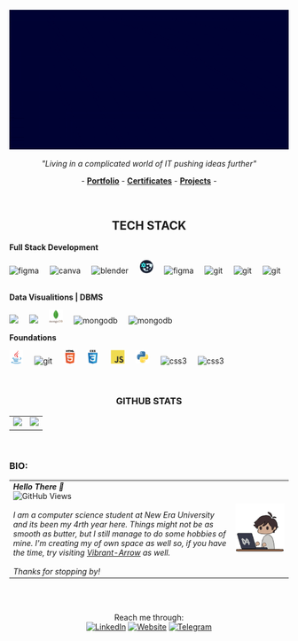 ![MasterHead](ReadMeAssets/VA_Banner.gif)

<p align="center"><i>"Living in a complicated world of IT pushing ideas further"</i></p>

<p align="center" >
- 
<a href="https://www.linkedin.com/in/vem-aiensi/"><strong>Portfolio</strong></a> -
<a href="https://www.linkedin.com/in/vem-aiensi/"><strong>Certificates</strong></a> -
<a href="https://www.linkedin.com/in/vem-aiensi/"><strong>Projects</strong></a> -

</p>

<br>

<h2 align="center" >TECH STACK</h2>

**Full Stack Development**

<p align="left" >
<img src="https://www.vectorlogo.zone/logos/figma/figma-icon.svg" alt="figma" width="5%"/> &nbsp &nbsp
  <img src="https://www.vectorlogo.zone/logos/canva/canva-icon.svg" alt="canva" width="5%"/> &nbsp &nbsp
  <img src="https://www.vectorlogo.zone/logos/blender/blender-icon.svg" alt="blender" width="5%"/> &nbsp &nbsp
  <img src="ReadMeAssets/svgator.svg" alt="blender" width="5%"/> &nbsp &nbsp
  <img src="https://www.vectorlogo.zone/logos/vitejsdev/vitejsdev-icon.svg" alt="figma" width="5%"/> &nbsp &nbsp
  <img src="https://www.vectorlogo.zone/logos/reactjs/reactjs-icon.svg" alt="git" width="5%"/> &nbsp &nbsp
  <img src="https://www.vectorlogo.zone/logos/nodejs/nodejs-icon.svg" alt="git" width="5%"/> &nbsp &nbsp
  <img src="https://www.vectorlogo.zone/logos/expressjs/expressjs-icon.svg" alt="git" width="5%"/> &nbsp &nbsp
</p>

**Data Visualitions | DBMS**

<p align="left" >
  <img src="https://img.icons8.com/?size=100&id=Ny0t2MYrJ70p&format=png&color=000000" width="5%"/> &nbsp &nbsp
  <img src="https://img.icons8.com/?size=100&id=9Kvi1p1F0tUo&format=png&color=000000"  width="5%"/> &nbsp &nbsp
  <img src="https://raw.githubusercontent.com/devicons/devicon/master/icons/mongodb/mongodb-original-wordmark.svg" alt="mongodb" width="5%"/>  &nbsp &nbsp
  <img src="https://www.vectorlogo.zone/logos/ibm_cloud/ibm_cloud-icon.svg" alt="mongodb" width="5%"/>  &nbsp &nbsp
  <img src="https://www.vectorlogo.zone/logos/postgresql/postgresql-icon.svg" alt="mongodb" width="5%"/>  &nbsp &nbsp

</p>

**Foundations**

<p align="left" >
  <img src="https://raw.githubusercontent.com/devicons/devicon/master/icons/java/java-original.svg" alt="java" width="5%"/>  &nbsp &nbsp
  <img src="https://www.vectorlogo.zone/logos/git-scm/git-scm-icon.svg" alt="git" width="5%"/> &nbsp &nbsp
  <img src="https://raw.githubusercontent.com/devicons/devicon/master/icons/html5/html5-original-wordmark.svg" alt="html5" width="5%"/>&nbsp &nbsp
  <img src="https://raw.githubusercontent.com/devicons/devicon/master/icons/css3/css3-original-wordmark.svg" alt="css3" width="5%"/> &nbsp &nbsp
  <img src="https://raw.githubusercontent.com/devicons/devicon/master/icons/javascript/javascript-original.svg" alt="javascript" width="5%"/>   &nbsp &nbsp
  <img src="https://raw.githubusercontent.com/devicons/devicon/master/icons/python/python-original.svg" alt="python" width="5%"/>   &nbsp &nbsp
  <img src="https://www.vectorlogo.zone/logos/jupyter/jupyter-icon.svg" alt="css3" width="5%"/> &nbsp &nbsp
  <img src="https://www.vectorlogo.zone/logos/php/php-icon.svg" alt="css3" width="5%"/> &nbsp &nbsp
</p>

<br>

<h3 align="center">GITHUB STATS</h3>

|                                                                                                                                               |                                                                                                    |
| :-------------------------------------------------------------------------------------------------------------------------------------------: | :------------------------------------------------------------------------------------------------: |
| ![](https://github-readme-stats.vercel.app/api?username=VemAiensi&theme=dark&hide_border=false&include_all_commits=false&count_private=false) | ![](https://github-readme-streak-stats.herokuapp.com/?user=vemaiensi&theme=dark&hide_border=false) |

<br>

<h3>BIO:</h3>

|                                                                                                                                                                                                                                                                                                                                                                                                                                                                       |                          |
| --------------------------------------------------------------------------------------------------------------------------------------------------------------------------------------------------------------------------------------------------------------------------------------------------------------------------------------------------------------------------------------------------------------------------------------------------------------------- | ------------------------ |
| _**Hello There** 👋_ <br>![GitHub Views](https://komarev.com/ghpvc/?username=vemaiensi&color=00013E)<br><br>_I am a computer science student at New Era University and its been my 4rth year here. Things might not be as smooth as butter, but I still manage to do some hobbies of mine. I'm creating my of own space as well so, if you have the time, try visiting [Vibrant-Arrow](https://github.com/vibrant-arrow) as well._ <br><br> _Thanks for stopping by!_ | ![](ReadMeAssets/Me.gif) |

<br>
<br>

<p align="center">
    Reach me through:
    <br>
    <a href="https://www.linkedin.com/in/vem-aiensi/">
        <img src="https://img.shields.io/badge/linkedin-%230077B5.svg?style=for-the-badge&logo=linkedin&logoColor=white" alt="LinkedIn"></a>
    <a href="mailto: vem.aiensi@gmail.com">
        <img src="https://img.shields.io/badge/Gmail-D14836?style=for-the-badge&logo=gmail&logoColor=white" alt="Website"></a>
    <a href="https://t.me/Vinc3203">
        <img src="https://img.shields.io/badge/Telegram-2CA5E0?style=for-the-badge&logo=telegram&logoColor=white" alt="Telegram"></a>
</p>
